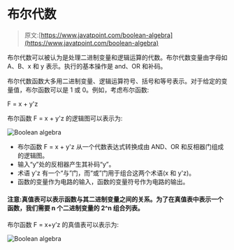 # 布尔代数

> 原文:[https://www.javatpoint.com/boolean-algebra](https://www.javatpoint.com/boolean-algebra)

布尔代数可以被认为是处理二进制变量和逻辑运算的代数。布尔代数变量由字母如 A、B、x 和 y 表示。执行的基本操作是 and、OR 和补码。

布尔代数函数大多用二进制变量、逻辑运算符号、括号和等号表示。对于给定的变量值，布尔函数可以是 1 或 0。例如，考虑布尔函数:

F = x + y'z

布尔函数 F = x + y'z 的逻辑图可以表示为:

![Boolean algebra](../Images/925e5b7d231f912d70a6b42918218459.png)

*   布尔函数 F = x + y'z 从一个代数表达式转换成由 AND、OR 和反相器门组成的逻辑图。
*   输入“y”处的反相器产生其补码“y”。
*   术语 y'z 有一个“与”门，而“或”门用于组合这两个术语(x 和 y'z)。
*   函数的变量作为电路的输入，函数的变量符号作为电路的输出。

#### 注意:真值表可以表示函数与其二进制变量之间的关系。为了在真值表中表示一个函数，我们需要 n 个二进制变量的 2^n 组合列表。

布尔函数 F = x+y’z 的真值表可以表示为:

![Boolean algebra](../Images/235b073e64a3de988619e019d360f2e8.png)